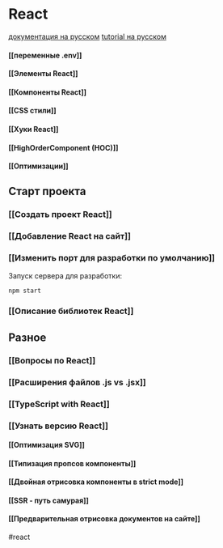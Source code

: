 # React

[документация на русском](https://ru.reactjs.org/docs/getting-started.html)
[tutorial на русском](https://ru.reactjs.org/tutorial/tutorial.html)

#### [[переменные .env]]
#### [[Элементы React]]
#### [[Компоненты React]]
#### [[CSS стили]]
#### [[Хуки React]]
#### [[HighOrderComponent (HOC)]]
#### [[Оптимизации]]

## Старт проекта
### [[Создать проект React]]
### [[Добавление React на сайт]]

### [[Изменить порт для разработки по умолчанию]]

Запуск сервера для разработки:
```bash
npm start
```

### [[Описание библиотек React]]

## Разное
### [[Вопросы по React]]
### [[Расширения файлов .js vs .jsx]]
### [[TypeScript with React]]
### [[Узнать версию React]]
#### [[Оптимизация SVG]]
#### [[Типизация пропсов компоненты]]
#### [[Двойная отрисовка компоненты в strict mode]]

#### [[SSR - путь самурая]]

#### [[Предварительная отрисовка документов на сайте]]

#react